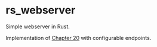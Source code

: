 # rs_webserver
Simple webserver in Rust.

Implementation of [Chapter 20](https://doc.rust-lang.org/stable/book/ch20-00-final-project-a-web-server.html) with configurable endpoints.
